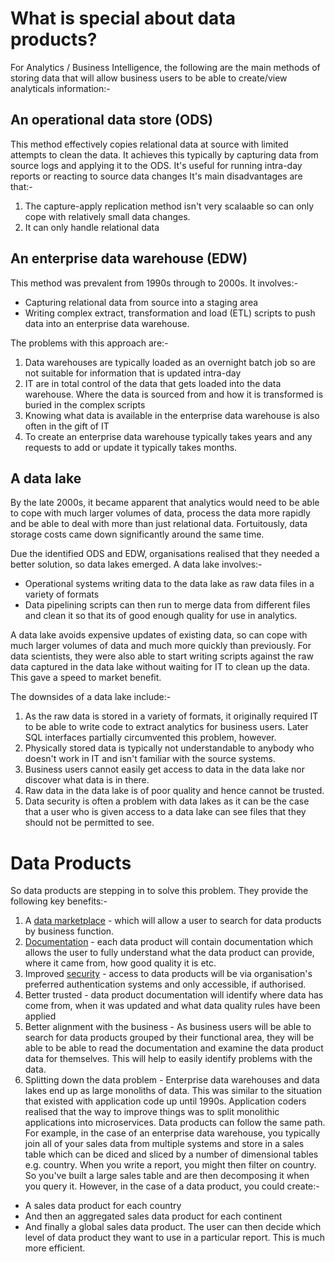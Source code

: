# What is special about data products?

For Analytics / Business Intelligence, the following are the main methods of storing data that will allow business users to be able to create/view analyticals information:-

## An operational data store (ODS)
This method effectively copies relational data at source with limited attempts to clean the data. 
It achieves this typically by capturing data from source logs and applying it to the ODS.
It's useful for running intra-day reports or reacting to source data changes
It's main disadvantages are that:-
  1. The capture-apply replication method isn't very scalaable so can only cope with relatively small data changes.
  2. It can only handle relational data

## An enterprise data warehouse (EDW)
This method was prevalent from 1990s through to 2000s. It involves:-
* Capturing relational data from source into a staging area
* Writing complex extract, transformation and load (ETL) scripts to push data into an enterprise data warehouse.

The problems with this approach are:-
1. Data warehouses are typically loaded as an overnight batch job so are not suitable for information that is updated intra-day
2. IT are in total control of the data that gets loaded into the data warehouse. Where the data is sourced from and how it is transformed is buried in the complex scripts
3. Knowing what data is available in the enterprise data warehouse is also often in the gift of IT
4. To create an enterprise data warehouse typically takes years and any requests to add or update it typically takes months.

## A data lake

By the late 2000s, it became apparent that analytics would need to be able to cope with much larger volumes of data, process the data more rapidly and be able to deal with more than just relational data. Fortuitously, data storage costs came down significantly around the same time.

Due the identified ODS and EDW, organisations realised that they needed a better solution, so data lakes emerged. 
A data lake involves:-
* Operational systems writing data to the data lake as raw data files in a variety of formats
* Data pipelining scripts can then run to merge data from different files and clean it so that its of good enough quality for use in analytics.

A data lake avoids expensive updates of existing data, so can cope with much larger volumes of data and much more quickly than previously. For data scientists, they were also able to start writing scripts against the raw data captured in the data lake without waiting for IT to clean up the data. This gave a speed to market benefit.

The downsides of a data lake include:-
1. As the raw data is stored in a variety of formats, it originally required IT to be able to write code to extract analytics for business users. Later SQL interfaces partially circumvented this problem, however.
2. Physically stored data is typically not understandable to anybody who doesn't work in IT and isn't familiar with the source systems.
3. Business users cannot easily get access to data in the data lake nor discover what data is in there. 
4. Raw data in the data lake is of poor quality and hence cannot be trusted.
5. Data security is often a problem with data lakes as it can be the case that a user who is given access to a data lake can see files that they should not be permitted to see.

# Data Products
So data products are stepping in to solve this problem. They provide the following key benefits:-

1. A [data marketplace](data-marketplace.md) - which will allow a user to search for data products by business function.
2. [Documentation](dp-docs_and_metadata.md) - each data product will contain documentation which allows the user to fully understand what the data product can provide, where it came from, how good quality it is etc.
3. Improved [security](dp-authentication.md) - access to data products will be via organisation's preferred authentication systems and only accessible, if authorised.
4. Better trusted - data product documentation will identify where data has come from, when it was updated and what data quality rules have been applied
5. Better alignment with the business - As business users will be able to search for data products grouped by their functional area, they will be able to be able to read the documentation and examine the data product data for themselves. This will help to easily identify problems with the data. 
6. Splitting down the data problem - Enterprise data warehouses and data lakes end up as large monoliths of data. This was similar to the situation that existed with application code up until 1990s. Application coders realised that the way to improve things was to split monolithic applications into microservices. Data products can follow the same path.
For example, in the case of an enterprise data warehouse, you typically join all of your sales data from multiple systems and store in a sales table which can be diced and sliced by a number of dimensional tables e.g. country. When you write a report, you might then filter on country. So you've built a large sales table and are then decomposing it when you query it.
However, in the case of a data product, you could create:-
* A sales data product for each country
* And then an aggregated sales data product for each continent
* And finally a global sales data product. 
The user can then decide which level of data product they want to use in a particular report. This is much more efficient. 

